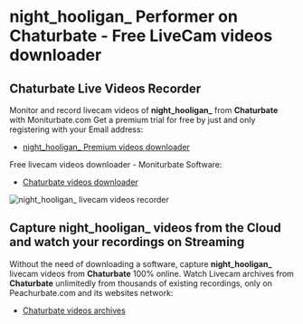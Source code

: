 # night_hooligan_ Performer on Chaturbate - Free LiveCam videos downloader

## Chaturbate Live Videos Recorder

Monitor and record livecam videos of **night_hooligan_** from **Chaturbate** with Moniturbate.com
Get a premium trial for free by just and only registering with your Email address:
* [night_hooligan_ Premium videos downloader](https://moniturbate.com/request-demo-licence-key.html)

Free livecam videos downloader - Moniturbate Software:
* [Chaturbate videos downloader](https://moniturbate.com/moniturbate-download-software.html)

![night_hooligan_ livecam videos recorder](https://peachurnet.com/templates/moniturbate-software.png)


## Capture night_hooligan_ videos from the Cloud and watch your recordings on Streaming

Without the need of downloading a software, capture **night_hooligan_** livecam videos from **Chaturbate** 100% online.
Watch Livecam archives from **Chaturbate** unlimitedly from thousands of existing recordings, only on Peachurbate.com and its websites network:
* [Chaturbate videos archives](https://peachurnet.com/)